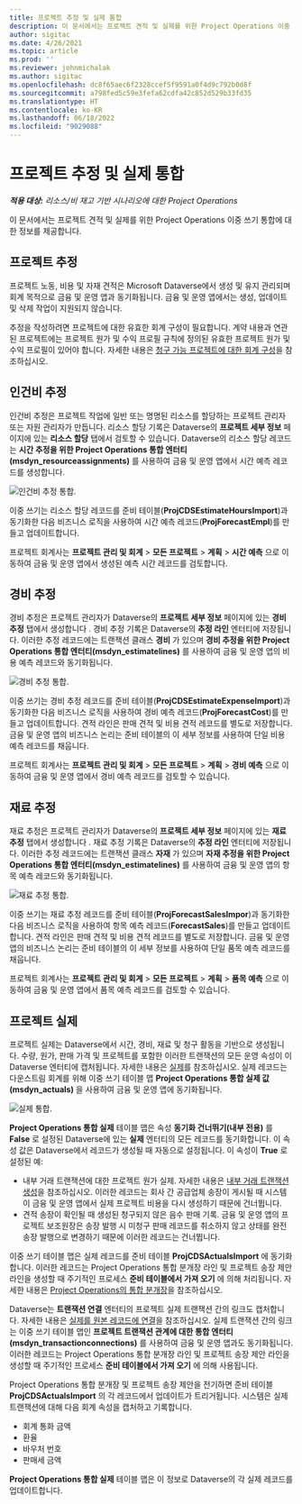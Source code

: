 ```yaml
---
title: 프로젝트 추정 및 실제 통합
description: 이 문서에서는 프로젝트 견적 및 실제를 위한 Project Operations 이중 쓰기 통합에 대한 정보를 제공합니다.
author: sigitac
ms.date: 4/26/2021
ms.topic: article
ms.prod: ''
ms.reviewer: johnmichalak
ms.author: sigitac
ms.openlocfilehash: dc8f65aec6f2328ccef5f9591a0f4d9c792b0d8f
ms.sourcegitcommit: a798fed5c59e3fefa62cdfa42c852d529b33fd35
ms.translationtype: HT
ms.contentlocale: ko-KR
ms.lasthandoff: 06/18/2022
ms.locfileid: "9029088"
---
```

# <a name="project-estimates-and-actuals-integration"></a>프로젝트 추정 및 실제 통합

_**적용 대상:** 리소스/비 재고 기반 시나리오에 대한 Project Operations_

이 문서에서는 프로젝트 견적 및 실제를 위한 Project Operations 이중 쓰기 통합에 대한 정보를 제공합니다.

## <a name="project-estimates"></a>프로젝트 추정

프로젝트 노동, 비용 및 자재 견적은 Microsoft Dataverse에서 생성 및 유지 관리되며 회계 목적으로 금융 및 운영 앱과 동기화됩니다. 금융 및 운영 앱에서는 생성, 업데이트 및 삭제 작업이 지원되지 않습니다.

추정을 작성하려면 프로젝트에 대한 유효한 회계 구성이 필요합니다. 계약 내용과 연관된 프로젝트에는 프로젝트 원가 및 수익 프로필 규칙에 정의된 유효한 프로젝트 원가 및 수익 프로필이 있어야 합니다. 자세한 내용은 [청구 가능 프로젝트에 대한 회계 구성](../project-accounting/configure-accounting-billable-projects.md#configure-project-cost-and-revenue-profile-rules)을 참조하십시오.

## <a name="labor-estimates"></a>인건비 추정

인건비 추정은 프로젝트 작업에 일반 또는 명명된 리소스를 할당하는 프로젝트 관리자 또는 자원 관리자가 만듭니다. 리소스 할당 기록은 Dataverse의 **프로젝트 세부 정보** 페이지에 있는 **리소스 할당** 탭에서 검토할 수 있습니다. Dataverse의 리소스 할당 레코드는 **시간 추정을 위한 Project Operations 통합 엔터티(msdyn\_resourceassignments)** 를 사용하여 금융 및 운영 앱에서 시간 예측 레코드를 생성합니다.

   ![인건비 추정 통합.](./Media/DW4LaborEstimates.png)

이중 쓰기는 리소스 할당 레코드를 준비 테이블(**ProjCDSEstimateHoursImport**)과 동기화한 다음 비즈니스 로직을 사용하여 시간 예측 레코드(**ProjForecastEmpl**)를 만들고 업데이트합니다.

프로젝트 회계사는 **프로젝트 관리 및 회계** > **모든 프로젝트** > **계획** > **시간 예측** 으로 이동하여 금융 및 운영 앱에서 생성된 예측 시간 레코드를 검토합니다.

## <a name="expense-estimates"></a>경비 추정

경비 추정은 프로젝트 관리자가 Dataverse의 **프로젝트 세부 정보** 페이지에 있는 **경비 추정** 탭에서 생성합니다 . 경비 추정 기록은 Dataverse의 **추정 라인** 엔터티에 저장됩니다. 이러한 추정 레코드에는 트랜잭션 클래스 **경비** 가 있으며 **경비 추정을 위한 Project Operations 통합 엔터티(msdyn\_estimatelines)** 를 사용하여 금융 및 운영 앱의 비용 예측 레코드와 동기화됩니다.

   ![경비 추정 통합.](./Media/DW4ExpenseEstimates.png)

이중 쓰기는 경비 추정 레코드를 준비 테이블(**ProjCDSEstimateExpenseImport**)과 동기화한 다음 비즈니스 로직을 사용하여 경비 예측 레코드(**ProjForecastCost**)를 만들고 업데이트합니다. 견적 라인은 판매 견적 및 비용 견적 레코드를 별도로 저장합니다. 금융 및 운영 앱의 비즈니스 논리는 준비 테이블의 이 세부 정보를 사용하여 단일 비용 예측 레코드를 채웁니다.

프로젝트 회계사는 **프로젝트 관리 및 회계** > **모든 프로젝트** > **계획** > **경비 예측** 으로 이동하여 금융 및 운영 앱에서 경비 예측 레코드를 검토할 수 있습니다.

## <a name="material-estimates"></a>재료 추정

재료 추정은 프로젝트 관리자가 Dataverse의 **프로젝트 세부 정보** 페이지에 있는 **재료 추정** 탭에서 생성합니다 . 재료 추정 기록은 Dataverse의 **추정 라인** 엔터티에 저장됩니다. 이러한 추정 레코드에는 트랜잭션 클래스 **자재** 가 있으며 **자재 추정을 위한 Project Operations 통합 엔터티(msdyn\_estimatelines)** 를 사용하여 금융 및 운영 앱의 항목 예측 레코드와 동기화됩니다.

   ![재료 추정 통합.](./Media/DW4MaterialEstimates.png)

이중 쓰기는 재료 추정 레코드를 준비 테이블(**ProjForecastSalesImpor**)과 동기화한 다음 비즈니스 로직을 사용하여 항목 예측 레코드(**ForecastSales**)를 만들고 업데이트합니다. 견적 라인은 판매 견적 및 비용 견적 레코드를 별도로 저장합니다. 금융 및 운영 앱의 비즈니스 논리는 준비 테이블의 이 세부 정보를 사용하여 단일 품목 예측 레코드를 채웁니다.

프로젝트 회계사는 **프로젝트 관리 및 회계** > **모든 프로젝트** > **계획** > **품목 예측** 으로 이동하여 금융 및 운영 앱에서 품목 예측 레코드를 검토할 수 있습니다.

## <a name="project-actuals"></a>프로젝트 실제

프로젝트 실제는 Dataverse에서 시간, 경비, 재료 및 청구 활동을 기반으로 생성됩니다. 수량, 원가, 판매 가격 및 프로젝트를 포함한 이러한 트랜잭션의 모든 운영 속성이 이 Dataverse 엔터티에 캡처됩니다. 자세한 내용은 [실제](../actuals/actuals-overview.md)를 참조하십시오. 실제 레코드는 다운스트림 회계를 위해 이중 쓰기 테이블 맵 **Project Operations 통합 실제 값(msdyn\_actuals)** 을 사용하여 금융 및 운영 앱에 동기화됩니다.

   ![실제 통합.](./Media/DW4Actuals.png)

**Project Operations 통합 실제** 테이블 맵은 속성 **동기화 건너뛰기(내부 전용)** 를 **False** 로 설정된 Dataverse에 있는 **실제** 엔터티의 모든 레코드를 동기화합니다. 이 속성 값은 Dataverse에서 레코드가 생성될 때 자동으로 설정됩니다. 이 속성이 **True** 로 설정된 예:

  - 내부 거래 트랜잭션에 대한 프로젝트 원가 실제. 자세한 내용은 [내부 거래 트랜잭션 생성](../project-accounting/create-intercompany-transactions.md)을 참조하십시오. 이러한 레코드는 회사 간 공급업체 송장이 게시될 때 시스템이 금융 및 운영 앱에서 실제 프로젝트 비용을 다시 생성하기 때문에 건너뜁니다.
  - 견적 송장이 확인될 때 생성된 청구되지 않은 음수 판매 기록. 금융 및 운영 앱의 프로젝트 보조원장은 송장 발행 시 미청구 판매 레코드를 취소하지 않고 상태를 완전 송장 발행으로 변경하기 때문에 이러한 레코드는 건너뜁니다.

이중 쓰기 테이블 맵은 실제 레코드를 준비 테이블 **ProjCDSActualsImport** 에 동기화합니다. 이러한 레코드는 Project Operations 통합 분개장 라인 및 프로젝트 송장 제안 라인을 생성할 때 주기적인 프로세스 **준비 테이블에서 가져 오기** 에 의해 처리됩니다. 자세한 내용은 [Project Operations의 통합 분개장](../project-accounting/project-operations-integration-journal.md)을 참조하십시오.

Dataverse는 **트랜잭션 연결** 엔터티의 프로젝트 실제 트랜잭션 간의 링크도 캡처합니다. 자세한 내용은 [실제를 원본 레코드에 연결](../actuals/linkingactuals.md)을 참조하십시오. 실제 트랜잭션 간의 링크는 이중 쓰기 테이블 맵인 **프로젝트 트랜잭션 관계에 대한 통합 엔터티(msdyn\_transactionconnections)** 를 사용하여 금융 및 운영 앱과도 동기화됩니다. 이러한 레코드는 Project Operations 통합 분개장 라인 및 프로젝트 송장 제안 라인을 생성할 때 주기적인 프로세스 **준비 테이블에서 가져 오기** 에 의해 사용됩니다.

Project Operations 통합 분개장 및 프로젝트 송장 제안을 전기하면 준비 테이블 **ProjCDSActualsImport** 의 각 레코드에서 업데이트가 트리거됩니다. 시스템은 실제 트랜잭션에 대해 다음 회계 속성을 캡처하고 기록합니다.

- 회계 통화 금액
- 환율
- 바우처 번호
- 판매세 금액

**Project Operations 통합 실제** 테이블 맵은 이 정보로 Dataverse의 각 실제 레코드를 업데이트합니다.
